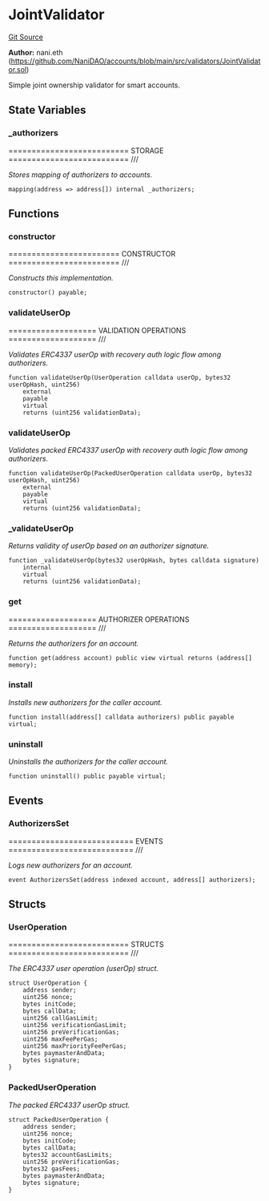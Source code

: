 # JointValidator
[Git Source](https://github.com/NaniDAO/accounts/blob/4fa25bf2c7729a2efb0aebee862ab87efef9e09e/src/validators/JointValidator.sol)

**Author:**
nani.eth (https://github.com/NaniDAO/accounts/blob/main/src/validators/JointValidator.sol)

Simple joint ownership validator for smart accounts.


## State Variables
### _authorizers
========================== STORAGE ========================== ///

*Stores mapping of authorizers to accounts.*


```solidity
mapping(address => address[]) internal _authorizers;
```


## Functions
### constructor

======================== CONSTRUCTOR ======================== ///

*Constructs
this implementation.*


```solidity
constructor() payable;
```

### validateUserOp

=================== VALIDATION OPERATIONS =================== ///

*Validates ERC4337 userOp with recovery auth logic flow among authorizers.*


```solidity
function validateUserOp(UserOperation calldata userOp, bytes32 userOpHash, uint256)
    external
    payable
    virtual
    returns (uint256 validationData);
```

### validateUserOp

*Validates packed ERC4337 userOp with recovery auth logic flow among authorizers.*


```solidity
function validateUserOp(PackedUserOperation calldata userOp, bytes32 userOpHash, uint256)
    external
    payable
    virtual
    returns (uint256 validationData);
```

### _validateUserOp

*Returns validity of userOp based on an authorizer signature.*


```solidity
function _validateUserOp(bytes32 userOpHash, bytes calldata signature)
    internal
    virtual
    returns (uint256 validationData);
```

### get

=================== AUTHORIZER OPERATIONS =================== ///

*Returns the authorizers for an account.*


```solidity
function get(address account) public view virtual returns (address[] memory);
```

### install

*Installs new authorizers for the caller account.*


```solidity
function install(address[] calldata authorizers) public payable virtual;
```

### uninstall

*Uninstalls the authorizers for the caller account.*


```solidity
function uninstall() public payable virtual;
```

## Events
### AuthorizersSet
=========================== EVENTS =========================== ///

*Logs new authorizers for an account.*


```solidity
event AuthorizersSet(address indexed account, address[] authorizers);
```

## Structs
### UserOperation
========================== STRUCTS ========================== ///

*The ERC4337 user operation (userOp) struct.*


```solidity
struct UserOperation {
    address sender;
    uint256 nonce;
    bytes initCode;
    bytes callData;
    uint256 callGasLimit;
    uint256 verificationGasLimit;
    uint256 preVerificationGas;
    uint256 maxFeePerGas;
    uint256 maxPriorityFeePerGas;
    bytes paymasterAndData;
    bytes signature;
}
```

### PackedUserOperation
*The packed ERC4337 userOp struct.*


```solidity
struct PackedUserOperation {
    address sender;
    uint256 nonce;
    bytes initCode;
    bytes callData;
    bytes32 accountGasLimits;
    uint256 preVerificationGas;
    bytes32 gasFees;
    bytes paymasterAndData;
    bytes signature;
}
```

